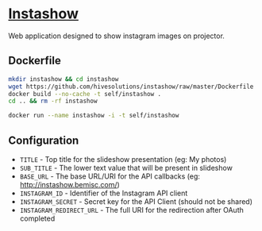 # [Instashow](http://instashow.hive.pt)

Web application designed to show instagram images on projector.

## Dockerfile

```bash
mkdir instashow && cd instashow
wget https://github.com/hivesolutions/instashow/raw/master/Dockerfile
docker build --no-cache -t self/instashow .
cd .. && rm -rf instashow
```

```bash
docker run --name instashow -i -t self/instashow
```

## Configuration

* `TITLE` - Top title for the slideshow presentation (eg: My photos)
* `SUB_TITLE` - The lower text value that will be present in slideshow
* `BASE_URL` - The base URL/URI for the API callbacks (eg: http://instashow.bemisc.com/)
* `INSTAGRAM_ID` - Identifier of the Instagram API client
* `INSTAGRAM_SECRET` - Secret key for the API Client (should not be shared)
* `INSTAGRAM_REDIRECT_URL` - The full URI for the redirection after OAuth completed
